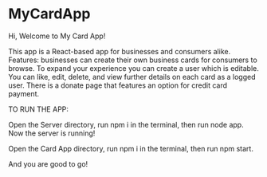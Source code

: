 # MyCardApp
Hi, Welcome to My Card App!

This app is a React-based app for businesses and consumers alike.
Features: businesses can create their own business cards for consumers to browse. To expand your experience you can create a user which is editable. You can like, edit, delete, and view further details on each card as a logged user. There is a donate page that features an option for credit card payment.



TO RUN THE APP:


Open the Server directory, run npm i in the terminal, then run node app.
Now the server is running!

Open the Card App directory, run npm i in the terminal, then run npm start.

And you are good to go!
